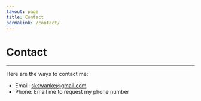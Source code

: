 ```yaml
---
layout: page
title: Contact
permalink: /contact/
---
```


<h1>Contact</h1>
<hr>

<div class='col-xs-12'>
  <p>Here are the ways to contact me:</p>
  <ul>
    <li>Email: <a href='mailto:skswanke@gmail.com'>skswanke@gmail.com</a></li>
    <li>Phone: Email me to request my phone number</li>
  </ul>
<div>
